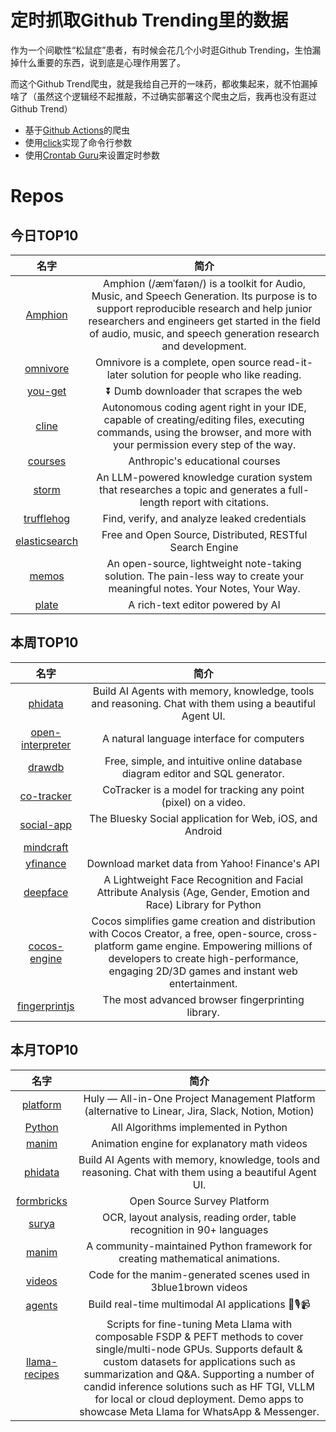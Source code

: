 # 定时抓取Github Trending里的数据

作为一个间歇性“松鼠症”患者，有时候会花几个小时逛Github Trending，生怕漏掉什么重要的东西，说到底是心理作用罢了。

而这个Github Trend爬虫，就是我给自己开的一味药，都收集起来，就不怕漏掉啥了（虽然这个逻辑经不起推敲，不过确实部署这个爬虫之后，我再也没有逛过Github Trend）

* 基于[Github Actions](https://docs.github.com/en/actions)的爬虫
* 使用[click](https://github.com/pallets/click)实现了命令行参数
* 使用[Crontab Guru](https://crontab.guru/)来设置定时参数

# Repos
## 今日TOP10 
<!-- START OF DAILY_TOP10_REPOS -->
| 名字 | 简介 |
| :----: | :----: |
| [Amphion](https://github.com/open-mmlab/Amphion) | Amphion (/æmˈfaɪən/) is a toolkit for Audio, Music, and Speech Generation. Its purpose is to support reproducible research and help junior researchers and engineers get started in the field of audio, music, and speech generation research and development. |
| [omnivore](https://github.com/omnivore-app/omnivore) | Omnivore is a complete, open source read-it-later solution for people who like reading. |
| [you-get](https://github.com/soimort/you-get) | ⏬ Dumb downloader that scrapes the web |
| [cline](https://github.com/cline/cline) | Autonomous coding agent right in your IDE, capable of creating/editing files, executing commands, using the browser, and more with your permission every step of the way. |
| [courses](https://github.com/anthropics/courses) | Anthropic's educational courses |
| [storm](https://github.com/stanford-oval/storm) | An LLM-powered knowledge curation system that researches a topic and generates a full-length report with citations. |
| [trufflehog](https://github.com/trufflesecurity/trufflehog) | Find, verify, and analyze leaked credentials |
| [elasticsearch](https://github.com/elastic/elasticsearch) | Free and Open Source, Distributed, RESTful Search Engine |
| [memos](https://github.com/usememos/memos) | An open-source, lightweight note-taking solution. The pain-less way to create your meaningful notes. Your Notes, Your Way. |
| [plate](https://github.com/udecode/plate) | A rich-text editor powered by AI |
<!-- END OF DAILY_TOP10_REPOS -->

## 本周TOP10
<!-- START OF WEEKLY_TOP10_REPOS -->
| 名字 | 简介 |
| :----: | :----: |
| [phidata](https://github.com/phidatahq/phidata) | Build AI Agents with memory, knowledge, tools and reasoning. Chat with them using a beautiful Agent UI. |
| [open-interpreter](https://github.com/OpenInterpreter/open-interpreter) | A natural language interface for computers |
| [drawdb](https://github.com/drawdb-io/drawdb) | Free, simple, and intuitive online database diagram editor and SQL generator. |
| [co-tracker](https://github.com/facebookresearch/co-tracker) | CoTracker is a model for tracking any point (pixel) on a video. |
| [social-app](https://github.com/bluesky-social/social-app) | The Bluesky Social application for Web, iOS, and Android |
| [mindcraft](https://github.com/kolbytn/mindcraft) |  |
| [yfinance](https://github.com/ranaroussi/yfinance) | Download market data from Yahoo! Finance's API |
| [deepface](https://github.com/serengil/deepface) | A Lightweight Face Recognition and Facial Attribute Analysis (Age, Gender, Emotion and Race) Library for Python |
| [cocos-engine](https://github.com/cocos/cocos-engine) | Cocos simplifies game creation and distribution with Cocos Creator, a free, open-source, cross-platform game engine. Empowering millions of developers to create high-performance, engaging 2D/3D games and instant web entertainment. |
| [fingerprintjs](https://github.com/fingerprintjs/fingerprintjs) | The most advanced browser fingerprinting library. |
<!-- END OF WEEKLY_TOP10_REPOS -->

## 本月TOP10
<!-- START OF MONTHLY_TOP10_REPOS -->
| 名字 | 简介 |
| :----: | :----: |
| [platform](https://github.com/hcengineering/platform) | Huly — All-in-One Project Management Platform (alternative to Linear, Jira, Slack, Notion, Motion) |
| [Python](https://github.com/TheAlgorithms/Python) | All Algorithms implemented in Python |
| [manim](https://github.com/3b1b/manim) | Animation engine for explanatory math videos |
| [phidata](https://github.com/phidatahq/phidata) | Build AI Agents with memory, knowledge, tools and reasoning. Chat with them using a beautiful Agent UI. |
| [formbricks](https://github.com/formbricks/formbricks) | Open Source Survey Platform |
| [surya](https://github.com/VikParuchuri/surya) | OCR, layout analysis, reading order, table recognition in 90+ languages |
| [manim](https://github.com/ManimCommunity/manim) | A community-maintained Python framework for creating mathematical animations. |
| [videos](https://github.com/3b1b/videos) | Code for the manim-generated scenes used in 3blue1brown videos |
| [agents](https://github.com/livekit/agents) | Build real-time multimodal AI applications 🤖🎙️📹 |
| [llama-recipes](https://github.com/meta-llama/llama-recipes) | Scripts for fine-tuning Meta Llama with composable FSDP & PEFT methods to cover single/multi-node GPUs. Supports default & custom datasets for applications such as summarization and Q&A. Supporting a number of candid inference solutions such as HF TGI, VLLM for local or cloud deployment. Demo apps to showcase Meta Llama for WhatsApp & Messenger. |
<!-- END OF MONTHLY_TOP10_REPOS -->

